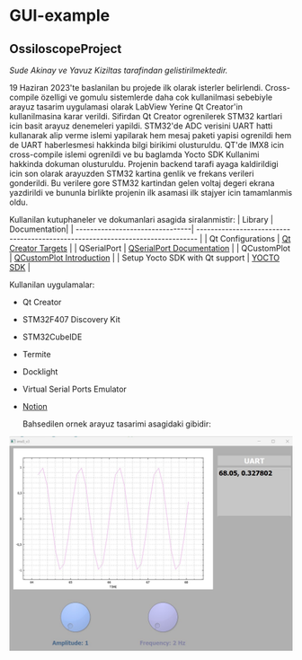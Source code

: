 # GUI-example

## OssiloscopeProject
*Sude Akinay ve Yavuz Kiziltas tarafindan gelistirilmektedir.*

19 Haziran 2023'te baslanilan bu projede ilk olarak isterler belirlendi. Cross-compile özelligi ve gomulu sistemlerde daha cok kullanilmasi sebebiyle arayuz tasarim uygulamasi olarak LabView Yerine Qt Creator'in kullanilmasina karar verildi. Sifirdan Qt Creator ogrenilerek STM32 kartlari icin basit arayuz denemeleri yapildi. STM32'de ADC verisini UART hatti kullanarak alip verme islemi yapilarak hem mesaj paketi yapisi ogrenildi hem de UART haberlesmesi hakkinda bilgi birikimi olusturuldu. QT'de IMX8 icin cross-compile islemi ogrenildi ve bu baglamda Yocto SDK Kullanimi hakkinda dokuman olusturuldu. Projenin backend tarafi ayaga kaldirildigi icin son olarak arayuzden STM32 kartina genlik ve frekans verileri gonderildi. Bu verilere gore STM32 kartindan gelen voltaj degeri ekrana yazdirildi ve bununla birlikte projenin ilk asamasi ilk stajyer icin tamamlanmis oldu. 

Kullanilan kutuphaneler ve dokumanlari asagida siralanmistir:
| Library                         | Documentation|
| --------------------------------| ------------------------------------------------------------------------------ |
| Qt Configurations               | [Qt Creator Targets](https://doc.qt.io/qtcreator/creator-targets.html)         |
| QSerialPort                     | [QSerialPort Documentation](https://doc.qt.io/qt-5/qserialport.html)           |
| QCustomPlot                     | [QCustomPlot Introduction](https://www.qcustomplot.com/index.php/introduction) |
| Setup Yocto SDK with Qt support | [YOCTO SDK](https://mediawiki.compulab.com/w/index.php?title=Application_Notes:_Developing_with_Qt_on_CompuLab_platforms#Using_Yocto_SDK_with_QtCreator)                  |

Kullanilan uygulamalar:
- Qt Creator
- STM32F407 Discovery Kit
- STM32CubeIDE
- Termite
- Docklight
- Virtual Serial Ports Emulator
- [Notion](https://sude-akinay.notion.site/a69a1aeef97844f18feb622d34e78835?v=6975bd9fb4954894b86fe5a9addd142f&pvs=4)

  Bahsedilen ornek arayuz tasarimi asagidaki gibidir:
<p align="center">
  <img width="650" src="/images/image.jpg">
</p>








